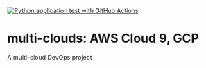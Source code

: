 [![Python application test with GitHub Actions](https://github.com/Brave-DevOps/multi-clouds/actions/workflows/main.yml/badge.svg)](https://github.com/Brave-DevOps/multi-clouds/actions/workflows/main.yml)

# multi-clouds: AWS Cloud 9, GCP
A multi-cloud DevOps project
